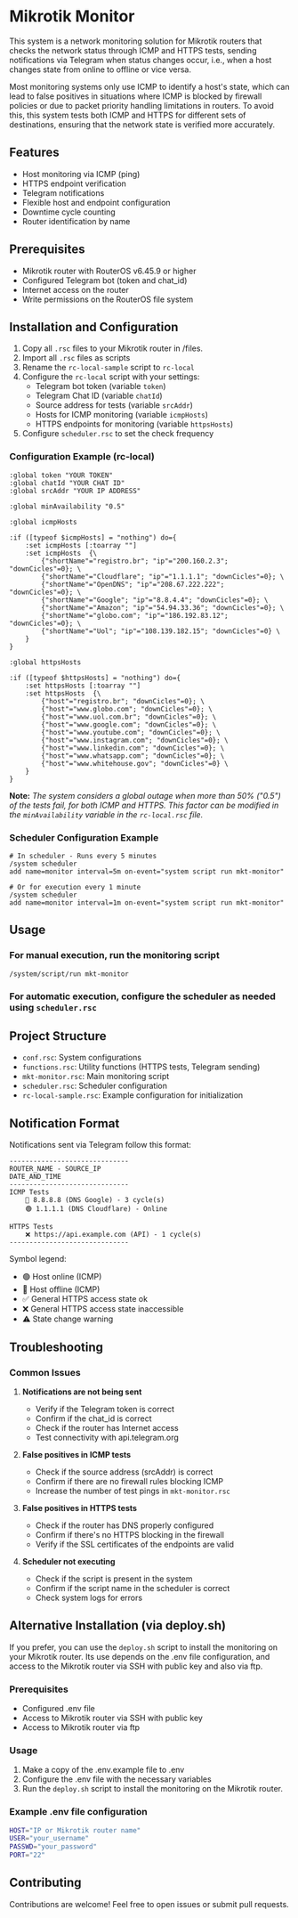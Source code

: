 # Mikrotik Monitor

This system is a network monitoring solution for Mikrotik routers that checks the network status through ICMP and HTTPS tests, sending notifications via Telegram when status changes occur, i.e., when a host changes state from online to offline or vice versa.

Most monitoring systems only use ICMP to identify a host's state, which can lead to false positives in situations where ICMP is blocked by firewall policies or due to packet priority handling limitations in routers. To avoid this, this system tests both ICMP and HTTPS for different sets of destinations, ensuring that the network state is verified more accurately.

## Features

- Host monitoring via ICMP (ping)
- HTTPS endpoint verification
- Telegram notifications
- Flexible host and endpoint configuration
- Downtime cycle counting
- Router identification by name

## Prerequisites

- Mikrotik router with RouterOS v6.45.9 or higher
- Configured Telegram bot (token and chat_id)
- Internet access on the router
- Write permissions on the RouterOS file system

## Installation and Configuration

1. Copy all `.rsc` files to your Mikrotik router in /files.
2. Import all `.rsc` files as scripts
3. Rename the `rc-local-sample` script to `rc-local`
4. Configure the `rc-local` script with your settings:
   - Telegram bot token (variable `token`)
   - Telegram Chat ID (variable `chatId`)
   - Source address for tests (variable `srcAddr`)
   - Hosts for ICMP monitoring (variable `icmpHosts`)
   - HTTPS endpoints for monitoring (variable `httpsHosts`)
5. Configure `scheduler.rsc` to set the check frequency

### Configuration Example (rc-local)

```routeros
:global token "YOUR TOKEN"
:global chatId "YOUR CHAT ID"
:global srcAddr "YOUR IP ADDRESS"

:global minAvailability "0.5"

:global icmpHosts

:if ([typeof $icmpHosts] = "nothing") do={
    :set icmpHosts [:toarray ""]
    :set icmpHosts  {\
        {"shortName"="registro.br"; "ip"="200.160.2.3"; "downCicles"=0}; \
        {"shortName"="Cloudflare"; "ip"="1.1.1.1"; "downCicles"=0}; \
        {"shortName"="OpenDNS"; "ip"="208.67.222.222"; "downCicles"=0}; \
        {"shortName"="Google"; "ip"="8.8.4.4"; "downCicles"=0}; \
        {"shortName"="Amazon"; "ip"="54.94.33.36"; "downCicles"=0}; \
        {"shortName"="globo.com"; "ip"="186.192.83.12"; "downCicles"=0}; \
        {"shortName"="Uol"; "ip"="108.139.182.15"; "downCicles"=0} \
    }
}

:global httpsHosts

:if ([typeof $httpsHosts] = "nothing") do={
    :set httpsHosts [:toarray ""]
    :set httpsHosts  {\
        {"host"="registro.br"; "downCicles"=0}; \
        {"host"="www.globo.com"; "downCicles"=0}; \
        {"host"="www.uol.com.br"; "downCicles"=0}; \
        {"host"="www.google.com"; "downCicles"=0}; \
        {"host"="www.youtube.com"; "downCicles"=0}; \
        {"host"="www.instagram.com"; "downCicles"=0}; \
        {"host"="www.linkedin.com"; "downCicles"=0}; \
        {"host"="www.whatsapp.com"; "downCicles"=0}; \
        {"host"="www.whitehouse.gov"; "downCicles"=0} \
    }
}
```

**Note:** *The system considers a global outage when more than 50% ("0.5") of the tests fail, for both ICMP and HTTPS. This factor can be modified in the `minAvailability` variable in the `rc-local.rsc` file.*

### Scheduler Configuration Example

```routeros
# In scheduler - Runs every 5 minutes
/system scheduler
add name=monitor interval=5m on-event="system script run mkt-monitor"

# Or for execution every 1 minute
/system scheduler
add name=monitor interval=1m on-event="system script run mkt-monitor"
```

## Usage

### For manual execution, run the monitoring script

```routeros
/system/script/run mkt-monitor
```

### For automatic execution, configure the scheduler as needed using `scheduler.rsc`

## Project Structure

- `conf.rsc`: System configurations
- `functions.rsc`: Utility functions (HTTPS tests, Telegram sending)
- `mkt-monitor.rsc`: Main monitoring script
- `scheduler.rsc`: Scheduler configuration
- `rc-local-sample.rsc`: Example configuration for initialization

## Notification Format

Notifications sent via Telegram follow this format:

```text
------------------------------
ROUTER_NAME - SOURCE_IP
DATE_AND_TIME
------------------------------
ICMP Tests
    🔴 8.8.8.8 (DNS Google) - 3 cycle(s)
    🟢 1.1.1.1 (DNS Cloudflare) - Online

HTTPS Tests
    ❌ https://api.example.com (API) - 1 cycle(s)
------------------------------
```

Symbol legend:

- 🟢 Host online (ICMP)
- 🔴 Host offline (ICMP)
- ✅ General HTTPS access state ok
- ❌ General HTTPS access state inaccessible
- ⚠️ State change warning

## Troubleshooting

### Common Issues

1. **Notifications are not being sent**

   - Verify if the Telegram token is correct
   - Confirm if the chat_id is correct
   - Check if the router has Internet access
   - Test connectivity with api.telegram.org

2. **False positives in ICMP tests**

   - Check if the source address (srcAddr) is correct
   - Confirm if there are no firewall rules blocking ICMP
   - Increase the number of test pings in `mkt-monitor.rsc`

3. **False positives in HTTPS tests**

   - Check if the router has DNS properly configured
   - Confirm if there's no HTTPS blocking in the firewall
   - Verify if the SSL certificates of the endpoints are valid

4. **Scheduler not executing**
   - Check if the script is present in the system
   - Confirm if the script name in the scheduler is correct
   - Check system logs for errors

## Alternative Installation (via deploy.sh)

If you prefer, you can use the `deploy.sh` script to install the monitoring on your Mikrotik router. Its use depends on the .env file configuration, and access to the Mikrotik router via SSH with public key and also via ftp.

### Prerequisites

- Configured .env file
- Access to Mikrotik router via SSH with public key
- Access to Mikrotik router via ftp

### Usage

1. Make a copy of the .env.example file to .env
2. Configure the .env file with the necessary variables
3. Run the `deploy.sh` script to install the monitoring on the Mikrotik router.

### Example .env file configuration

```bash
HOST="IP or Mikrotik router name"
USER="your_username"
PASSWD="your_password"
PORT="22"
```

## Contributing

Contributions are welcome! Feel free to open issues or submit pull requests.
